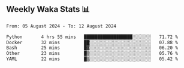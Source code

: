 ## Weekly Waka Stats 📊
<!--START_SECTION:waka-->

```txt
From: 05 August 2024 - To: 12 August 2024

Python       4 hrs 55 mins   ██████████████████░░░░░░░   71.72 %
Docker       32 mins         ██░░░░░░░░░░░░░░░░░░░░░░░   07.88 %
Bash         25 mins         █▓░░░░░░░░░░░░░░░░░░░░░░░   06.20 %
Other        23 mins         █▒░░░░░░░░░░░░░░░░░░░░░░░   05.76 %
YAML         22 mins         █▒░░░░░░░░░░░░░░░░░░░░░░░   05.42 %
```

<!--END_SECTION:waka-->

<!--

Here are some ideas to get you started:

- 🔭 I’m currently working on (way to add branches committed on)
- 🌱 I’m currently learning Web Frameworks and Machine Learning! (Lisp, JS (react & angular), Python, and __)
- 💬 Ask me about ...
- 📫 How to reach me: 
- 😄 Pronouns: He/Him/His
- ⚡ Fun fact: ...

that-recsys-lab
-->
